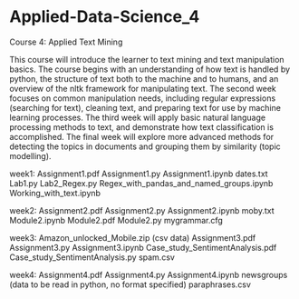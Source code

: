 # Applied-Data-Science_4
Course 4: Applied Text Mining

This course will introduce the learner to text mining and text manipulation basics. The course begins with an understanding of how text is handled by python, the structure of text both to the machine and to humans, and an overview of the nltk framework for manipulating text. The second week focuses on common manipulation needs, including regular expressions (searching for text), cleaning text, and preparing text for use by machine learning processes. The third week will apply basic natural language processing methods to text, and demonstrate how text classification is accomplished. The final week will explore more advanced methods for detecting the topics in documents and grouping them by similarity (topic modelling). 

week1: 
Assignment1.pdf
Assignment1.py
Assignment1.ipynb
dates.txt
Lab1.py
Lab2_Regex.py
Regex_with_pandas_and_named_groups.ipynb
Working_with_text.ipynb

week2:
Assignment2.pdf
Assignment2.py
Assignment2.ipynb
moby.txt
Module2.ipynb
Module2.pdf
Module2.py
mygrammar.cfg

week3:
Amazon_unlocked_Mobile.zip (csv data)
Assignment3.pdf
Assignment3.py
Assignment3.ipynb
Case_study_SentimentAnalysis.pdf
Case_study_SentimentAnalysis.py
spam.csv

week4:
Assignment4.pdf
Assignment4.py
Assignment4.ipynb
newsgroups (data to be read in python, no format specified)
paraphrases.csv
